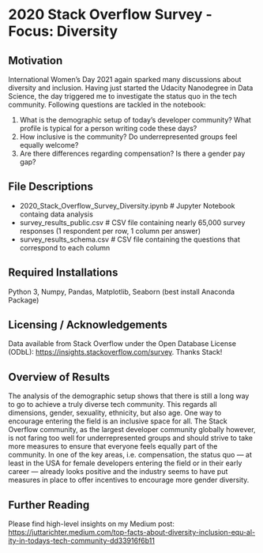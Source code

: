 # 2020 Stack Overflow Survey - Focus: Diversity

## Motivation
International Women’s Day 2021 again sparked many discussions about diversity and inclusion. Having just started the Udacity Nanodegree in Data Science, the day triggered me to investigate the status quo in the tech community. Following questions are tackled in the notebook:
  1. What is the demographic setup of today’s developer community? What profile is typical for a person writing code these days?
  2. How inclusive is the community? Do underrepresented groups feel equally welcome?
  3. Are there differences regarding compensation? Is there a gender pay gap?

## File Descriptions
- 2020_Stack_Overflow_Survey_Diversity.ipynb # Jupyter Notebook containg data analysis
- survey_results_public.csv # CSV file containing nearly 65,000 survey responses (1 respondent per row, 1 column per answer)
- survey_results_schema.csv # CSV file containing the questions that correspond to each column

## Required Installations
Python 3, Numpy, Pandas, Matplotlib, Seaborn (best install Anaconda Package)

## Licensing / Acknowledgements
Data available from Stack Overflow under the Open Database License (ODbL): https://insights.stackoverflow.com/survey. Thanks Stack!

## Overview of Results
The analysis of the demographic setup shows that there is still a long way to go to achieve a truly diverse tech community. This regards all dimensions, gender, sexuality, ethnicity, but also age.
One way to encourage entering the field is an inclusive space for all. The Stack Overflow community, as the largest developer community globally however, is not faring too well for underrepresented groups and should strive to take more measures to ensure that everyone feels equally part of the community.
In one of the key areas, i.e. compensation, the status quo — at least in the USA for female developers entering the field or in their early career — already looks positive and the industry seems to have put measures in place to offer incentives to encourage more gender diversity.

## Further Reading
Please find high-level insights on my Medium post: https://juttarichter.medium.com/top-facts-about-diversity-inclusion-equ-al-ity-in-todays-tech-community-dd33916f6b11
